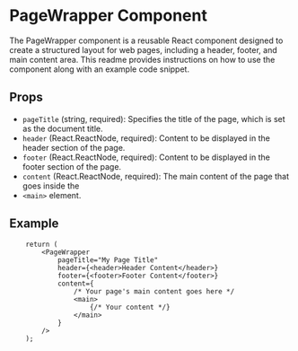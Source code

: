 # PageWrapper Component

The PageWrapper component is a reusable React component designed to create a structured layout for web pages, including a header, footer, and main content area. This readme provides instructions on how to use the component along with an example code snippet.

## Props
- `pageTitle` (string, required): Specifies the title of the page, which is set as the document title.
- `header` (React.ReactNode, required): Content to be displayed in the header section of the page.
- `footer` (React.ReactNode, required): Content to be displayed in the footer section of the page.
- `content` (React.ReactNode, required): The main content of the page that goes inside the 
- `<main>` element.

## Example

```
    return (
        <PageWrapper
            pageTitle="My Page Title"
            header={<header>Header Content</header>}
            footer={<footer>Footer Content</footer>}
            content={
                /* Your page's main content goes here */
                <main>
                    {/* Your content */}
                </main>
            }
        />
    );
```
